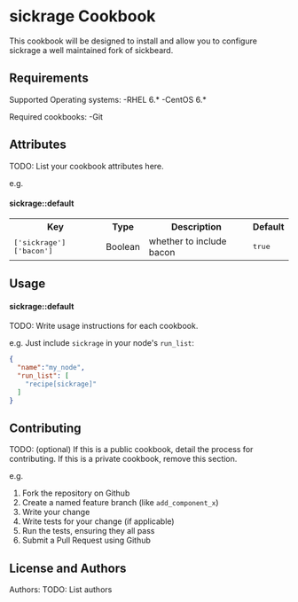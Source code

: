sickrage Cookbook
=================
This cookbook will be designed to install and allow you to configure sickrage a well maintained fork of sickbeard.

Requirements
------------
Supported Operating systems:
-RHEL 6.*
-CentOS 6.*

Required cookbooks:
-Git


Attributes
----------
TODO: List your cookbook attributes here.

e.g.
#### sickrage::default
<table>
  <tr>
    <th>Key</th>
    <th>Type</th>
    <th>Description</th>
    <th>Default</th>
  </tr>
  <tr>
    <td><tt>['sickrage']['bacon']</tt></td>
    <td>Boolean</td>
    <td>whether to include bacon</td>
    <td><tt>true</tt></td>
  </tr>
</table>

Usage
-----
#### sickrage::default
TODO: Write usage instructions for each cookbook.

e.g.
Just include `sickrage` in your node's `run_list`:

```json
{
  "name":"my_node",
  "run_list": [
    "recipe[sickrage]"
  ]
}
```

Contributing
------------
TODO: (optional) If this is a public cookbook, detail the process for contributing. If this is a private cookbook, remove this section.

e.g.
1. Fork the repository on Github
2. Create a named feature branch (like `add_component_x`)
3. Write your change
4. Write tests for your change (if applicable)
5. Run the tests, ensuring they all pass
6. Submit a Pull Request using Github

License and Authors
-------------------
Authors: TODO: List authors
